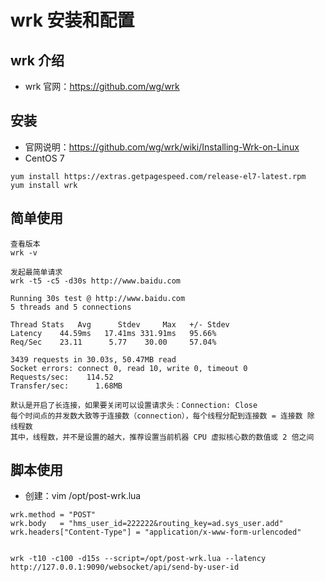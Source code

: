 # wrk 安装和配置


## wrk 介绍

- wrk 官网：<https://github.com/wg/wrk>

## 安装

- 官网说明：https://github.com/wg/wrk/wiki/Installing-Wrk-on-Linux
- CentOS 7

```
yum install https://extras.getpagespeed.com/release-el7-latest.rpm
yum install wrk
```

## 简单使用

```
查看版本
wrk -v

发起最简单请求
wrk -t5 -c5 -d30s http://www.baidu.com

Running 30s test @ http://www.baidu.com
5 threads and 5 connections

Thread Stats   Avg      Stdev     Max   +/- Stdev
Latency    44.59ms   17.41ms 331.91ms   95.66%
Req/Sec    23.11      5.77    30.00     57.04%

3439 requests in 30.03s, 50.47MB read
Socket errors: connect 0, read 10, write 0, timeout 0
Requests/sec:    114.52
Transfer/sec:      1.68MB

默认是开启了长连接，如果要关闭可以设置请求头：Connection: Close
每个时间点的并发数大致等于连接数（connection），每个线程分配到连接数 = 连接数 除 线程数
其中，线程数，并不是设置的越大，推荐设置当前机器 CPU 虚拟核心数的数值或 2 倍之间
```

## 脚本使用

- 创建：vim /opt/post-wrk.lua

```
wrk.method = "POST"  
wrk.body   = "hms_user_id=222222&routing_key=ad.sys_user.add"  
wrk.headers["Content-Type"] = "application/x-www-form-urlencoded"
```

```

wrk -t10 -c100 -d15s --script=/opt/post-wrk.lua --latency http://127.0.0.1:9090/websocket/api/send-by-user-id
```